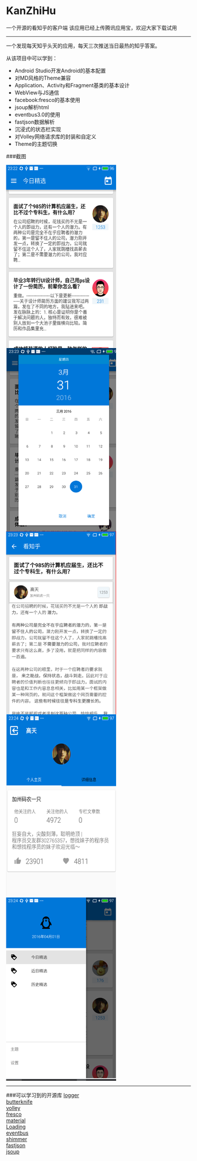 # KanZhiHu
一个开源的看知乎的客户端
该应用已经上传腾讯应用宝，欢迎大家下载试用

---

一个发现每天知乎头天的应用，每天三次推送当日最热的知乎答案。

从该项目中可以学到：
- Android Studio开发Android的基本配置
- 对MD风格的Theme兼容
- Application、Activity和Fragment基类的基本设计
- WebView与JS通信
- facebook:fresco的基本使用
- jsoup解析html
- eventbus3.0的使用
- fastjson数据解析
- 沉浸式的状态栏实现
- 对Volley网络请求库的封装和自定义
- Theme的主题切换




###截图

<img src="https://github.com/Anler2015/KanZhiHu/blob/master/output/1.png" width = "300" height = "500"  align=center />
 
<img src="https://github.com/Anler2015/KanZhiHu/blob/master/output/2.png" width = "300" height = "500"  align=center />
  
<img src="https://github.com/Anler2015/KanZhiHu/blob/master/output/3.png" width = "300" height = "500"  align=center />
   
<img src="https://github.com/Anler2015/KanZhiHu/blob/master/output/4.png" width = "300" height = "500"  align=center />
    
<img src="https://github.com/Anler2015/KanZhiHu/blob/master/output/5.png" width = "300" height = "500"  align=center />

---
###可以学习到的开源库
[logger](https://github.com/orhanobut/logger)  </br>
[butterknife](https://github.com/JakeWharton/butterknife) </br>
[volley](https://github.com/mcxiaoke/android-volley) </br>
[fresco](https://github.com/facebook/fresco) </br>
[material](https://github.com/rey5137/material) </br>
[Loading](https://github.com/yankai-victor/Loading) </br>
[eventbus](https://github.com/greenrobot/EventBus)</br>
[shimmer](https://github.com/facebook/shimmer-android)</br>
[fastjson](https://github.com/alibaba/fastjson)</br>
[jsoup](https://github.com/jhy/jsoup)</br>
